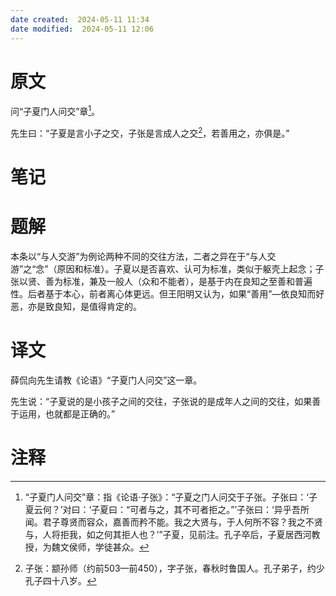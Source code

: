 ```yaml
---
date created:  2024-05-11 11:34
date modified:  2024-05-11 12:06
---
```

# 原文
问“子夏门人问交”章[^1]。

先生曰：“子夏是言小子之交，子张是言成人之交[^2]，若善用之，亦俱是。”
# 笔记

# 题解
本条以“与人交游”为例论两种不同的交往方法，二者之异在于“与人交游”之“念”（原因和标准）。子夏以是否喜欢、认可为标准，类似于躯壳上起念；子张以贤、善为标准，兼及一般人（众和不能者），是基于内在良知之至善和普遍性。后者基于本心，前者离心体更远。但王阳明又认为，如果“善用”—依良知而好恶，亦是致良知，是值得肯定的。
# 译文
薛侃向先生请教《论语》“子夏门人问交”这一章。

先生说：“子夏说的是小孩子之间的交往，子张说的是成年人之间的交往，如果善于运用，也就都是正确的。”
# 注释

[^1]: “子夏门人问交”章：指《论语·子张》：“子夏之门人问交于子张。子张曰：‘子夏云何？’对曰：‘子夏曰：“可者与之，其不可者拒之。”’子张曰：‘异乎吾所闻。君子尊贤而容众，嘉善而矜不能。我之大贤与，于人何所不容？我之不贤与，人将拒我，如之何其拒人也？’”子夏，见前注。孔子卒后，子夏居西河教授，为魏文侯师，学徒甚众。
[^2]: 子张：颛孙师（约前503—前450），字子张，春秋时鲁国人。孔子弟子，约少孔子四十八岁。